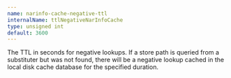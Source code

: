 ```yaml
---
name: narinfo-cache-negative-ttl
internalName: ttlNegativeNarInfoCache
type: unsigned int
default: 3600
---
```

The TTL in seconds for negative lookups. If a store path is queried
from a substituter but was not found, there will be a negative
lookup cached in the local disk cache database for the specified
duration.
